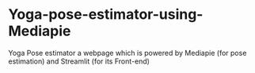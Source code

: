 # Yoga-pose-estimator-using-Mediapie
Yoga Pose estimator a webpage which is powered by Mediapie (for pose estimation) and Streamlit (for its Front-end) 
